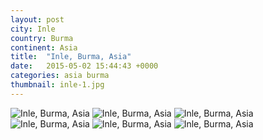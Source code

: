 ```yaml
---
layout: post
city: Inle
country: Burma
continent: Asia
title:  "Inle, Burma, Asia"
date:   2015-05-02 15:44:43 +0000
categories: asia burma
thumbnail: inle-1.jpg
---
```


<div class="img-container">
	<img class="img-responsive" src="{{ site.github.url }}/img/countries/burma/inle-1.jpg" alt="Inle, Burma, Asia"/>
	<img class="img-responsive" src="{{ site.github.url }}/img/countries/burma/inle-2.jpg" alt="Inle, Burma, Asia"/>
	<img class="img-responsive" src="{{ site.github.url }}/img/countries/burma/inle-3.jpg" alt="Inle, Burma, Asia"/>
	<img class="img-responsive" src="{{ site.github.url }}/img/countries/burma/inle-4.jpg" alt="Inle, Burma, Asia"/>
	<img class="img-responsive" src="{{ site.github.url }}/img/countries/burma/inle-5.jpg" alt="Inle, Burma, Asia"/>
	<img class="img-responsive" src="{{ site.github.url }}/img/countries/burma/inle-6.jpg" alt="Inle, Burma, Asia"/>
</div>
